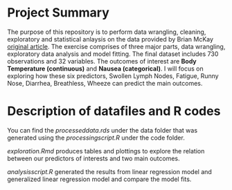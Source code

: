 # Project Summary 
The purpose of this repository is to perform data wrangling, cleaning, exploratory and statistical anlaysis on the data provided by Brian McKay [original article](https://datadryad.org/stash/dataset/doi:10.5061/dryad.51c59zw4v). The exercise comprises of three major parts, data wrangling, exploratory data analysis and model fitting. The final dataset includes 730 observations and 32 variables. The outcomes of interest are **Body Temperature (continuous)** and **Nausea (categorical)**. I will focus on exploring how these six predictors, Swollen Lymph Nodes, Fatigue, Runny Nose, Diarrhea, Breathless, Wheeze can predict the main outcomes. 

# Description of datafiles and R codes
You can find the *processeddata.rds* under the data folder that was generated using the *processingscript.R* under the code folder. 

*exploration.Rmd* produces tables and plottings to explore the relation between our predictors of interests and two main outcomes. 

*analysisscript.R* generated the results from linear regression model and generalized linear regression model and compare the model fits. 
